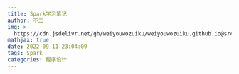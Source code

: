 ```yaml
---
title: Spark学习笔记
author: 不二
img: >-
  https://cdn.jsdelivr.net/gh/weiyouwozuiku/weiyouwozuiku.github.io@src/source/_posts/PageImg/
mathjax: true
date: 2022-09-11 23:04:09
tags: Spark
categories: 程序设计
---
```

